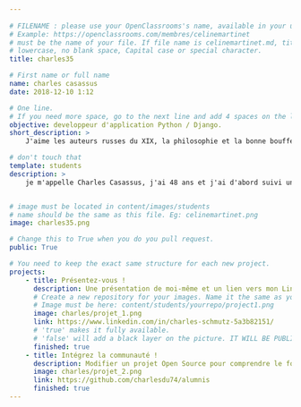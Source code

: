 ```yaml
---
                 
# FILENAME : please use your OpenClassrooms's name, available in your url.
# Example: https://openclassrooms.com/membres/celinemartinet
# must be the name of your file. If file name is celinemartinet.md, title is celinemartinet.
# lowercase, no blank space, Capital case or special character.
title: charles35

# First name or full name
name: charles casassus
date: 2018-12-10 1:12

# One line.
# If you need more space, go to the next line and add 4 spaces on the left, as in 'description'.
objective: developpeur d'application Python / Django.
short_description: >
    J'aime les auteurs russes du XIX, la philosophie et la bonne bouffe.

# don't touch that
template: students
description: >
    je m'appelle Charles Casassus, j'ai 48 ans et j'ai d'abord suivi une formation en psychologie sociale et industrielle. Passionné d'informatique depuis longtemps, je viens de commencer le DA Python aprés un passage par le CNAM pour compléter ma culture générale (hard et soft) ainsi que le parcours de base OC (html, CSS, PHP, javascript) avant d'attaquer ce langage de haut niveau. Jusqu'à maintenant je kiff OC !


# image must be located in content/images/students
# name should be the same as this file. Eg: celinemartinet.png
image: charles35.png

# Change this to True when you do you pull request.
public: True

# You need to keep the exact same structure for each new project.
projects:
    - title: Présentez-vous !
      description: Une présentation de moi-même et un lien vers mon LinkedIn.
      # Create a new repository for your images. Name it the same as your nickname and profile picture.
      # Image must be here: content/students/yourrepo/project1.png
      image: charles/projet_1.png
      link: https://www.linkedin.com/in/charles-schmutz-5a3b82151/
      # 'true' makes it fully available.
      # 'false' will add a black layer on the picture. IT WILL BE PUBLIC!
      finished: true
    - title: Intégrez la communauté !
      description: Modifier un projet Open Source pour comprendre le fonctionnement de Git, de Github et des pull requests.
      image: charles/projet_2.png
      link: https://github.com/charlesdu74/alumnis
      finished: true
---
```


